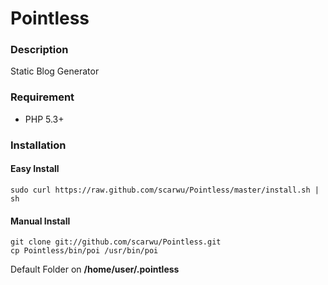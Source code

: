 Pointless
=========

### Description

Static Blog Generator

### Requirement

* PHP 5.3+

### Installation

#### Easy Install

	sudo curl https://raw.github.com/scarwu/Pointless/master/install.sh | sh

#### Manual Install

	git clone git://github.com/scarwu/Pointless.git
	cp Pointless/bin/poi /usr/bin/poi

Default Folder on **/home/user/.pointless**